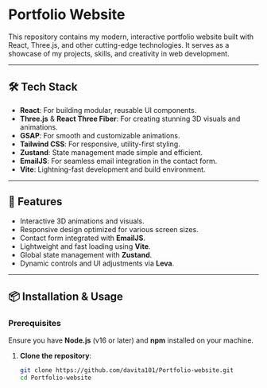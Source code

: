 # Portfolio Website

This repository contains my modern, interactive portfolio website built with React, Three.js, and other cutting-edge technologies. It serves as a showcase of my projects, skills, and creativity in web development.

---

## 🛠️ Tech Stack

- **React**: For building modular, reusable UI components.
- **Three.js** & **React Three Fiber**: For creating stunning 3D visuals and animations.
- **GSAP**: For smooth and customizable animations.
- **Tailwind CSS**: For responsive, utility-first styling.
- **Zustand**: State management made simple and efficient.
- **EmailJS**: For seamless email integration in the contact form.
- **Vite**: Lightning-fast development and build environment.

---

## 🚀 Features

- Interactive 3D animations and visuals.
- Responsive design optimized for various screen sizes.
- Contact form integrated with **EmailJS**.
- Lightweight and fast loading using **Vite**.
- Global state management with **Zustand**.
- Dynamic controls and UI adjustments via **Leva**.

---

## 📦 Installation & Usage

### Prerequisites
Ensure you have **Node.js** (v16 or later) and **npm** installed on your machine.

1. **Clone the repository**:
   ```bash
   git clone https://github.com/davita101/Portfolio-website.git
   cd Portfolio-website
